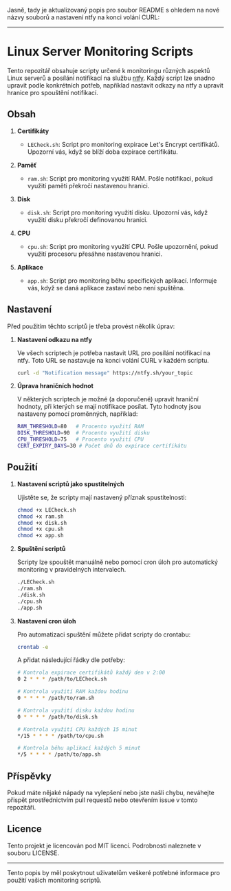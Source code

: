 Jasně, tady je aktualizovaný popis pro soubor README s ohledem na nové názvy souborů a nastavení ntfy na konci volání CURL:

---

# Linux Server Monitoring Scripts

Tento repozitář obsahuje scripty určené k monitoringu různých aspektů Linux serverů a posílání notifikací na službu [ntfy](https://ntfy.sh/). Každý script lze snadno upravit podle konkrétních potřeb, například nastavit odkazy na ntfy a upravit hranice pro spouštění notifikací.

## Obsah

1. **Certifikáty**
   - `LECheck.sh`: Script pro monitoring expirace Let's Encrypt certifikátů. Upozorní vás, když se blíží doba expirace certifikátu.
   
2. **Paměť**
   - `ram.sh`: Script pro monitoring využití RAM. Pošle notifikaci, pokud využití paměti překročí nastavenou hranici.
   
3. **Disk**
   - `disk.sh`: Script pro monitoring využití disku. Upozorní vás, když využití disku překročí definovanou hranici.
   
4. **CPU**
   - `cpu.sh`: Script pro monitoring využití CPU. Pošle upozornění, pokud využití procesoru přesáhne nastavenou hranici.
   
5. **Aplikace**
   - `app.sh`: Script pro monitoring běhu specifických aplikací. Informuje vás, když se daná aplikace zastaví nebo není spuštěna.

## Nastavení

Před použitím těchto scriptů je třeba provést několik úprav:

1. **Nastavení odkazu na ntfy**

   Ve všech scriptech je potřeba nastavit URL pro posílání notifikací na ntfy. Toto URL se nastavuje na konci volání CURL v každém scriptu.

   ```bash
   curl -d "Notification message" https://ntfy.sh/your_topic
   ```

2. **Úprava hraničních hodnot**

   V některých scriptech je možné (a doporučené) upravit hraniční hodnoty, při kterých se mají notifikace posílat. Tyto hodnoty jsou nastaveny pomocí proměnných, například:

   ```bash
   RAM_THRESHOLD=80   # Procento využití RAM
   DISK_THRESHOLD=90  # Procento využití disku
   CPU_THRESHOLD=75   # Procento využití CPU
   CERT_EXPIRY_DAYS=30 # Počet dnů do expirace certifikátu
   ```

## Použití

1. **Nastavení scriptů jako spustitelných**

   Ujistěte se, že scripty mají nastavený příznak spustitelnosti:

   ```bash
   chmod +x LECheck.sh
   chmod +x ram.sh
   chmod +x disk.sh
   chmod +x cpu.sh
   chmod +x app.sh
   ```

2. **Spuštění scriptů**

   Scripty lze spouštět manuálně nebo pomocí cron úloh pro automatický monitoring v pravidelných intervalech.

   ```bash
   ./LECheck.sh
   ./ram.sh
   ./disk.sh
   ./cpu.sh
   ./app.sh
   ```

3. **Nastavení cron úloh**

   Pro automatizaci spuštění můžete přidat scripty do crontabu:

   ```bash
   crontab -e
   ```

   A přidat následující řádky dle potřeby:

   ```bash
   # Kontrola expirace certifikátů každý den v 2:00
   0 2 * * * /path/to/LECheck.sh

   # Kontrola využití RAM každou hodinu
   0 * * * * /path/to/ram.sh

   # Kontrola využití disku každou hodinu
   0 * * * * /path/to/disk.sh

   # Kontrola využití CPU každých 15 minut
   */15 * * * * /path/to/cpu.sh

   # Kontrola běhu aplikací každých 5 minut
   */5 * * * * /path/to/app.sh
   ```

## Příspěvky

Pokud máte nějaké nápady na vylepšení nebo jste našli chybu, neváhejte přispět prostřednictvím pull requestů nebo otevřením issue v tomto repozitáři.

## Licence

Tento projekt je licencován pod MIT licencí. Podrobnosti naleznete v souboru LICENSE.

---

Tento popis by měl poskytnout uživatelům veškeré potřebné informace pro použití vašich monitoring scriptů.
